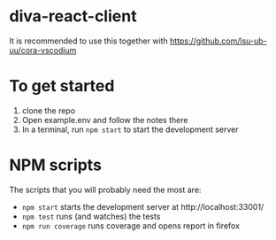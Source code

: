 # diva-react-client

It is recommended to use this together with https://github.com/lsu-ub-uu/cora-vscodium

# To get started

1. clone the repo
2. Open example.env and follow the notes there
3. In a terminal, run `npm start` to start the development server

# NPM scripts

The scripts that you will probably need the most are:

-   `npm start` starts the development server at http://localhost:33001/
-   `npm test` runs (and watches) the tests
-   `npm run coverage` runs coverage and opens report in firefox

